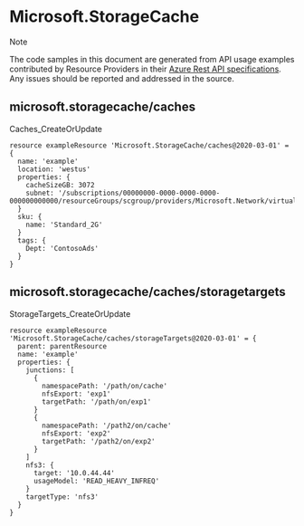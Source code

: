 # Microsoft.StorageCache
  
> [!NOTE]
> The code samples in this document are generated from API usage examples contributed by Resource Providers in their [Azure Rest API specifications](https://github.com/Azure/azure-rest-api-specs). Any issues should be reported and addressed in the source.


## microsoft.storagecache/caches

Caches_CreateOrUpdate
```bicep
resource exampleResource 'Microsoft.StorageCache/caches@2020-03-01' = {
  name: 'example'
  location: 'westus'
  properties: {
    cacheSizeGB: 3072
    subnet: '/subscriptions/00000000-0000-0000-0000-000000000000/resourceGroups/scgroup/providers/Microsoft.Network/virtualNetworks/scvnet/subnets/sub1'
  }
  sku: {
    name: 'Standard_2G'
  }
  tags: {
    Dept: 'ContosoAds'
  }
}
```

## microsoft.storagecache/caches/storagetargets

StorageTargets_CreateOrUpdate
```bicep
resource exampleResource 'Microsoft.StorageCache/caches/storageTargets@2020-03-01' = {
  parent: parentResource 
  name: 'example'
  properties: {
    junctions: [
      {
        namespacePath: '/path/on/cache'
        nfsExport: 'exp1'
        targetPath: '/path/on/exp1'
      }
      {
        namespacePath: '/path2/on/cache'
        nfsExport: 'exp2'
        targetPath: '/path2/on/exp2'
      }
    ]
    nfs3: {
      target: '10.0.44.44'
      usageModel: 'READ_HEAVY_INFREQ'
    }
    targetType: 'nfs3'
  }
}
```
